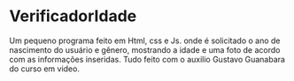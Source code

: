 # VerificadorIdade
Um pequeno programa feito em Html, css e Js. onde é solicitado o ano de nascimento do usuário e gênero, mostrando a idade e uma foto de acordo com as informações inseridas. Tudo feito com o auxilio Gustavo Guanabara do curso em video.
